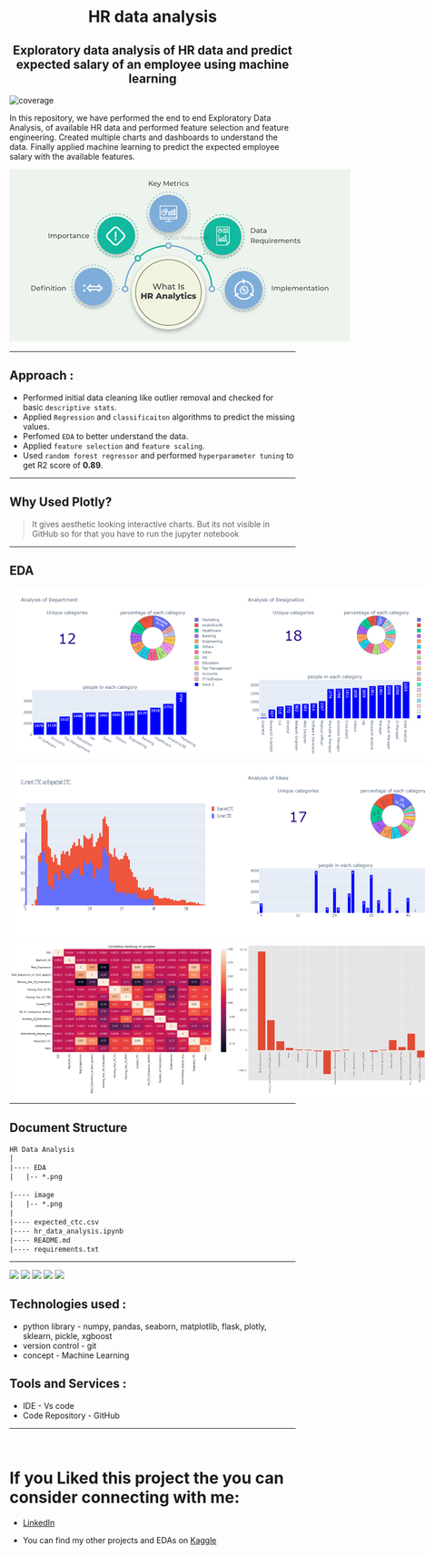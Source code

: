 <h1 align='center'> HR data analysis </h1>
<h2 align='center'> Exploratory data analysis of HR data and predict expected salary of an employee using machine learning </h2>

![coverage](https://img.shields.io/badge/coverage-100%25-green) 

In this repository, we have performed the end to end Exploratory Data Analysis, of available HR data and performed feature selection and feature engineering. Created multiple charts and dashboards to understand the data. Finally applied machine learning to predict the expected employee salary with the available features.

<p align='center'> 
    <img src='image/header_image.png' alt = 'header_gif' style = "max-width:600px;">
</p>

----------------------------

## Approach : 

* Performed initial data cleaning like outlier removal and checked for basic `descriptive stats`. 
* Applied `Regression` and `classificaiton` algorithms to predict the missing values. 
* Perfomed `EDA` to better understand the data.
* Applied `feature selection` and `feature scaling`.
* Used `random forest regressor` and performed `hyperparameter tuning` to get R2 score of **0.89**.
------------------------------

## Why Used Plotly? 

> It gives aesthetic looking interactive charts. But its not visible in GitHub so for that you have to run the jupyter notebook

------------------------------- 

## EDA 

<p style = "display:flex"> 
    <img src='EDA/newplot1.png' alt = 'header_gif' style = "max-width:400px;">
    <img src='EDA/newplot2.png' alt = 'header_gif' style = "max-width:400px;">
</p>
<p style = "display:flex"> 
    <img src='EDA/newplot3.png' alt = 'header_gif' style = "max-width:400px;">
    <img src='EDA/newplot4.png' alt = 'header_gif' style = "max-width:400px;">
</p>
<p style = "display:flex"> 
    <img src='EDA/newplot5.png' alt = 'header_gif' style = "max-width:400px;">
    <img src='EDA/newplot6.png' alt = 'header_gif' style = "max-width:400px;">
</p>

------------------------------- 

## Document Structure 

```
HR Data Analysis 
│
|---- EDA
|   |-- *.png

|---- image
|   |-- *.png
|
|---- expected_ctc.csv
|---- hr_data_analysis.ipynb
|---- README.md
|---- requirements.txt

```
---------------------

<p align="left">
    <img src="https://img.shields.io/badge/python%20-%2314354C.svg?&style=for-the-badge&logo=python&logoColor=white"/>
    <img src="https://img.shields.io/badge/pandas-%23150458.svg?style=for-the-badge&logo=pandas&logoColor=white">
    <img src="https://img.shields.io/badge/numpy-%23F7931E.svg?style=for-the-badge&logo=numpy&logoColor=white">
    <img src="https://img.shields.io/badge/plotly-%037FFC.svg?style=for-the-badge&logo=plotly&logoColor=white">
    <img src="https://img.shields.io/badge/vscode-%23190458.svg?style=for-the-badge&logo=visualstudio&logoColor=white">
</p>

## Technologies used : 

* python library - numpy, pandas, seaborn, matplotlib, flask, plotly, sklearn, pickle, xgboost
* version control - git 
* concept - Machine Learning

## Tools and Services : 
* IDE - Vs code 
* Code Repository - GitHub

-----------------------
<br>

# If you Liked this project the you can consider connecting with me:
* [LinkedIn](https://www.linkedin.com/in/soumyadip-ghorai/) 

* You can find my other projects and EDAs on [Kaggle](https://www.kaggle.com/soumyadipghorai)

